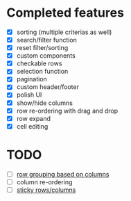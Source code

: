 # Completed features

- [x] sorting (multiple criterias as well)
- [x] search/filter function
- [x] reset filter/sorting
- [x] custom components
- [x] checkable rows
- [x] selection function
- [x] pagination
- [x] custom header/footer
- [x] polish UI
- [x] show/hide columns
- [x] row re-ordering with drag and drop
- [x] row expand
- [X] cell editing

# TODO
- [ ] [row grouping based on columns](https://vuetifyjs.com/en/components/data-tables/#grouping)
- [ ] column re-ordering
- [ ] [sticky rows/columns](https://buefy.org/documentation/table/#sticky-headers-and-columns)